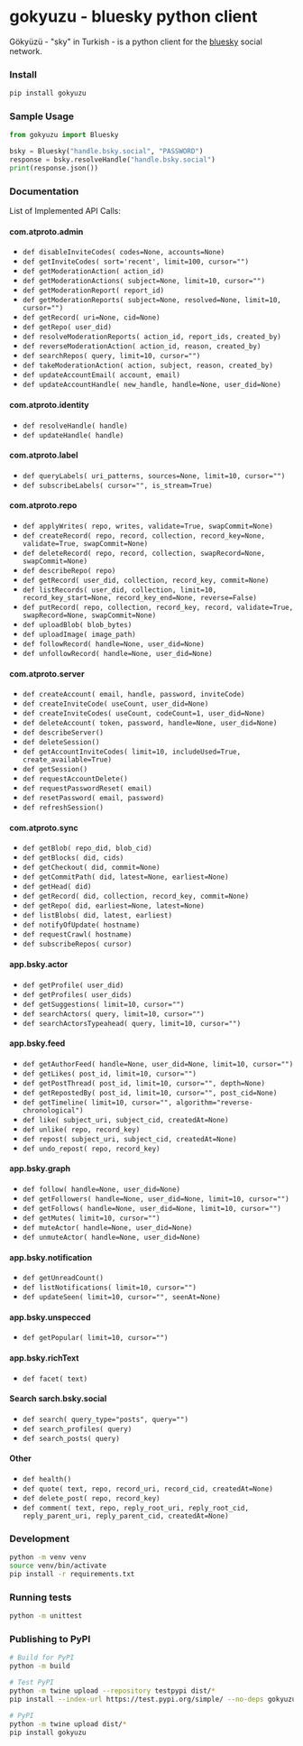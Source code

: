 # gokyuzu - bluesky python client

Gökyüzü - "sky" in Turkish - is a python client for the [bluesky](bsky.social) social network.

### Install

```bash
pip install gokyuzu
```

### Sample Usage

```python
from gokyuzu import Bluesky

bsky = Bluesky("handle.bsky.social", "PASSWORD")
response = bsky.resolveHandle("handle.bsky.social")
print(response.json())
```

### Documentation

List of Implemented API Calls:


#### com.atproto.admin

- `def disableInviteCodes( codes=None, accounts=None)` 
- `def getInviteCodes( sort='recent', limit=100, cursor="")` 
- `def getModerationAction( action_id)` 
- `def getModerationActions( subject=None, limit=10, cursor="")` 
- `def getModerationReport( report_id)` 
- `def getModerationReports( subject=None, resolved=None, limit=10, cursor="")` 
- `def getRecord( uri=None, cid=None)` 
- `def getRepo( user_did)` 
- `def resolveModerationReports( action_id, report_ids, created_by)` 
- `def reverseModerationAction( action_id, reason, created_by)` 
- `def searchRepos( query, limit=10, cursor="")` 
- `def takeModerationAction( action, subject, reason, created_by)` 
- `def updateAccountEmail( account, email)` 
- `def updateAccountHandle( new_handle, handle=None, user_did=None)` 


#### com.atproto.identity

- `def resolveHandle( handle)` 
- `def updateHandle( handle)` 

#### com.atproto.label

- `def queryLabels( uri_patterns, sources=None, limit=10, cursor="")` 
- `def subscribeLabels( cursor="", is_stream=True)` 

#### com.atproto.repo

- `def applyWrites( repo, writes, validate=True, swapCommit=None)` 
- `def createRecord( repo, record, collection, record_key=None, validate=True, swapCommit=None)` 
- `def deleteRecord( repo, record, collection, swapRecord=None, swapCommit=None)` 
- `def describeRepo( repo)` 
- `def getRecord( user_did, collection, record_key, commit=None)` 
- `def listRecords( user_did, collection, limit=10, record_key_start=None, record_key_end=None, reverse=False)` 
- `def putRecord( repo, collection, record_key, record, validate=True, swapRecord=None, swapCommit=None)` 
- `def uploadBlob( blob_bytes)` 
- `def uploadImage( image_path)` 
- `def followRecord( handle=None, user_did=None)` 
- `def unfollowRecord( handle=None, user_did=None)` 

#### com.atproto.server

- `def createAccount( email, handle, password, inviteCode)` 
- `def createInviteCode( useCount, user_did=None)` 
- `def createInviteCodes( useCount, codeCount=1, user_did=None)` 
- `def deleteAccount( token, password, handle=None, user_did=None)` 
- `def describeServer()` 
- `def deleteSession()` 
- `def getAccountInviteCodes( limit=10, includeUsed=True, create_available=True)` 
- `def getSession()` 
- `def requestAccountDelete()` 
- `def requestPasswordReset( email)` 
- `def resetPassword( email, password)` 
- `def refreshSession()` 

#### com.atproto.sync

- `def getBlob( repo_did, blob_cid)` 
- `def getBlocks( did, cids)` 
- `def getCheckout( did, commit=None)` 
- `def getCommitPath( did, latest=None, earliest=None)` 
- `def getHead( did)` 
- `def getRecord( did, collection, record_key, commit=None)` 
- `def getRepo( did, earliest=None, latest=None)` 
- `def listBlobs( did, latest, earliest)` 
- `def notifyOfUpdate( hostname)` 
- `def requestCrawl( hostname)` 
- `def subscribeRepos( cursor)` 


#### app.bsky.actor

- `def getProfile( user_did)` 
- `def getProfiles( user_dids)` 
- `def getSuggestions( limit=10, cursor="")` 
- `def searchActors( query, limit=10, cursor="")` 
- `def searchActorsTypeahead( query, limit=10, cursor="")` 


#### app.bsky.feed

- `def getAuthorFeed( handle=None, user_did=None, limit=10, cursor="")` 
- `def getLikes( post_id, limit=10, cursor="")` 
- `def getPostThread( post_id, limit=10, cursor="", depth=None)` 
- `def getRepostedBy( post_id, limit=10, cursor="", post_cid=None)` 
- `def getTimeline( limit=10, cursor="", algorithm="reverse-chronological")` 
- `def like( subject_uri, subject_cid, createdAt=None)` 
- `def unlike( repo, record_key)` 
- `def repost( subject_uri, subject_cid, createdAt=None)` 
- `def undo_repost( repo, record_key)` 


#### app.bsky.graph

- `def follow( handle=None, user_did=None)` 
- `def getFollowers( handle=None, user_did=None, limit=10, cursor="")` 
- `def getFollows( handle=None, user_did=None, limit=10, cursor="")` 
- `def getMutes( limit=10, cursor="")` 
- `def muteActor( handle=None, user_did=None)` 
- `def unmuteActor( handle=None, user_did=None)` 


#### app.bsky.notification

- `def getUnreadCount()` 
- `def listNotifications( limit=10, cursor="")` 
- `def updateSeen( limit=10, cursor="", seenAt=None)` 


#### app.bsky.unspecced

- `def getPopular( limit=10, cursor="")` 


#### app.bsky.richText

- `def facet( text)` 


#### Search sarch.bsky.social

- `def search( query_type="posts", query="")` 
- `def search_profiles( query)` 
- `def search_posts( query)` 

#### Other

- `def health()` 
- `def quote( text, repo, record_uri, record_cid, createdAt=None)` 
- `def delete_post( repo, record_key)` 
- `def comment( text, repo, reply_root_uri, reply_root_cid, reply_parent_uri, reply_parent_cid, createdAt=None)` 


### Development

```bash
python -m venv venv
source venv/bin/activate
pip install -r requirements.txt
```

### Running tests

```bash
python -m unittest
```

### Publishing to PyPI

```bash
# Build for PyPI
python -m build

# Test PyPI
python -m twine upload --repository testpypi dist/*
pip install --index-url https://test.pypi.org/simple/ --no-deps gokyuzu

# PyPI
python -m twine upload dist/*
pip install gokyuzu
```